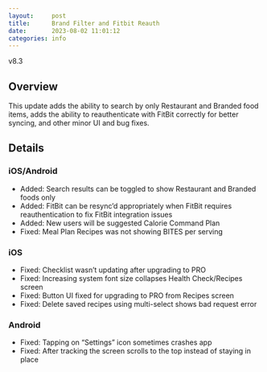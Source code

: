 ```yaml
---
layout:     post
title:      Brand Filter and Fitbit Reauth
date:       2023-08-02 11:01:12
categories: info
---
```


v8.3

## Overview

This update adds the ability to search by only Restaurant and Branded food items, adds the ability to reauthenticate with FitBit correctly for better syncing, and other minor UI and bug fixes.


## Details

### iOS/Android
* Added: Search results can be toggled to show Restaurant and Branded foods only
* Added: FitBit can be resync’d appropriately when FitBit requires reauthentication to fix FitBit integration issues
* Added: New users will be suggested Calorie Command Plan
* Fixed: Meal Plan Recipes was not showing BITES per serving

### iOS
*  Fixed: Checklist wasn’t updating after upgrading to PRO
*  Fixed: Increasing system font size collapses Health Check/Recipes screen
*  Fixed: Button UI fixed for upgrading to PRO from Recipes screen
*  Fixed: Delete saved recipes using multi-select shows bad request error

### Android
* Fixed: Tapping on “Settings” icon sometimes crashes app
* Fixed: After tracking the screen scrolls to the top instead of staying in place
